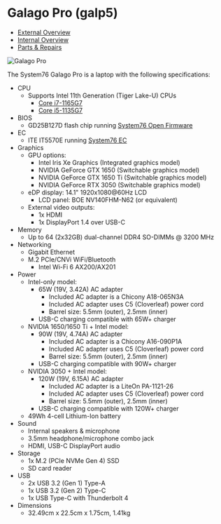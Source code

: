 # Galago Pro (galp5)

- [External Overview](./external-overview.md)
- [Internal Overview](./internal-overview.md)
- [Parts & Repairs](./repairs.md)

![Galago Pro](./img/galp5.png)

The System76 Galago Pro is a laptop with the following specifications:

- CPU
    - Supports Intel 11th Generation (Tiger Lake-U) CPUs
        - [Core i7-1165G7](https://ark.intel.com/content/www/us/en/ark/products/208921/intel-core-i7-1165g7-processor-12m-cache-up-to-4-70-ghz-with-ipu.html)
        - [Core i5-1135G7](https://ark.intel.com/content/www/us/en/ark/products/208922/intel-core-i5-1135g7-processor-8m-cache-up-to-4-20-ghz-with-ipu.html)
- BIOS
    - GD25B127D flash chip running [System76 Open Firmware](https://github.com/system76/firmware-open)
- EC
    - ITE IT5570E running [System76 EC](https://github.com/system76/ec)
- Graphics
    - GPU options:
        - Intel Iris Xe Graphics (Integrated graphics model)
        - NVIDIA GeForce GTX 1650 (Switchable graphics model)
        - NVIDIA GeForce GTX 1650 Ti (Switchable graphics model)
        - NVIDIA GeForce RTX 3050 (Switchable graphics model)
    - eDP display: 14.1" 1920x1080@60Hz LCD
        - LCD panel: BOE NV140FHM-N62 (or equivalent)
    - External video outputs:
        - 1x HDMI
        - 1x DisplayPort 1.4 over USB-C
- Memory
    - Up to 64 (2x32GB) dual-channel DDR4 SO-DIMMs @ 3200 MHz
- Networking
    - Gigabit Ethernet
    - M.2 PCIe/CNVi WiFi/Bluetooth
        - Intel Wi-Fi 6 AX200/AX201
- Power
    - Intel-only model:
        - 65W (19V, 3.42A) AC adapter
            - Included AC adapter is a Chicony A18-065N3A
            - Included AC adapter uses C5 (Cloverleaf) power cord
            - Barrel size: 5.5mm (outer), 2.5mm (inner)
        - USB-C charging compatible with 65W+ charger
    - NVIDIA 1650/1650 Ti + Intel model:
        - 90W (19V, 4.74A) AC adapter
            - Included AC adapter is a Chicony A16-090P1A
            - Included AC adapter uses C5 (Cloverleaf) power cord
            - Barrel size: 5.5mm (outer), 2.5mm (inner)
        - USB-C charging compatible with 90W+ charger
    - NVIDIA 3050 + Intel model:
        - 120W (19V, 6.15A) AC adapter
            - Included AC adapter is a LiteOn PA-1121-26
            - Included AC adapter uses C5 (Cloverleaf) power cord
            - Barrel size: 5.5mm (outer), 2.5mm (inner)
        - USB-C charging compatible with 120W+ charger
    - 49Wh 4-cell Lithium-Ion battery
- Sound
    - Internal speakers & microphone
    - 3.5mm headphone/microphone combo jack
    - HDMI, USB-C DisplayPort audio
- Storage
    - 1x M.2 (PCIe NVMe Gen 4) SSD
    - SD card reader
- USB
    - 2x USB 3.2 (Gen 1) Type-A
    - 1x USB 3.2 (Gen 2) Type-C
    - 1x USB Type-C with Thunderbolt 4
- Dimensions
    - 32.49cm x 22.5cm x 1.75cm, 1.41kg
